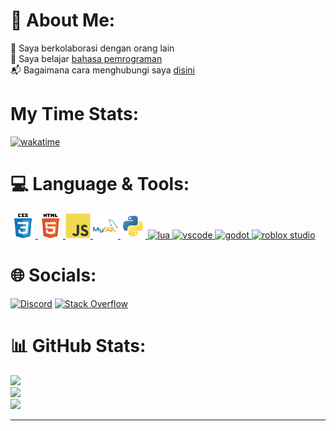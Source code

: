 # 💫 About Me:
🤝 Saya berkolaborasi dengan orang lain<br>🌱 Saya belajar <a href="#💻-language--tools" style="color: inherit;">bahasa pemrograman</a><br>
📬 Bagaimana cara menghubungi saya <a href="#🌐-socials" style="color: inherit;">disini</a><br>


# My Time Stats:
[![wakatime](https://wakatime.com/badge/user/d52cd53f-d5f6-45bc-b518-5c83a45604b0.svg)](https://wakatime.com/@d52cd53f-d5f6-45bc-b518-5c83a45604b0)

# 💻 Language & Tools:
<p align="left"> <a href="https://www.w3schools.com/css/" target="_blank" rel="noreferrer"> <img src="https://raw.githubusercontent.com/devicons/devicon/master/icons/css3/css3-original-wordmark.svg" alt="css3" width="40" height="40"/> </a> <a href="https://www.w3.org/html/" target="_blank" rel="noreferrer"> <img src="https://raw.githubusercontent.com/devicons/devicon/master/icons/html5/html5-original-wordmark.svg" alt="html5" width="40" height="40"/> <a href="https://developer.mozilla.org/en-US/docs/Web/JavaScript" target="_blank" rel="noreferrer"> <img src="https://raw.githubusercontent.com/devicons/devicon/master/icons/javascript/javascript-original.svg" alt="javascript" width="40" height="40"/> </a> </a> <a href="https://www.mysql.com/" target="_blank" rel="noreferrer"> <img src="https://raw.githubusercontent.com/devicons/devicon/master/icons/mysql/mysql-original-wordmark.svg" alt="mysql" width="40" height="40"/> </a> </a> <a href="https://www.python.org" target="_blank" rel="noreferrer"> <img src="https://raw.githubusercontent.com/devicons/devicon/master/icons/python/python-original.svg" alt="python" width="40" height="40"/> </a> <a href="https://www.lua.org/" target="_blank" rel="noreferrer"> <img src="https://cdn.jsdelivr.net/gh/devicons/devicon@latest/icons/lua/lua-original.svg" alt="lua" width="40" height="40"/> </a> <a href="https://code.visualstudio.com/" target="_blank" rel="noreferrer"> <img src="https://cdn.jsdelivr.net/gh/devicons/devicon@latest/icons/vscode/vscode-original.svg" alt="vscode" width="40" height="40"/> </a> <a href="https://godotengine.org/" target="_blank" rel="noreferrer"> <img src="https://cdn.jsdelivr.net/gh/devicons/devicon@latest/icons/godot/godot-original.svg" alt="godot" width="40" height="40"/> </a> <a href="https://create.roblox.com/" target="_blank" rel="noreferrer"> <img src="https://upload.wikimedia.org/wikipedia/commons/e/eb/Roblox_Studio_logo_-_2022.svg" alt="roblox studio" width="40" height="40"/> </a> </p>

# 🌐 Socials:
[![Discord](https://img.shields.io/badge/Discord-%237289DA.svg?logo=discord&logoColor=white)](htttps://discord.gg/https://discord.gg/GcG39U9ZdG) [![Stack Overflow](https://img.shields.io/badge/-Stackoverflow-FE7A16?logo=stack-overflow&logoColor=white)](https://stackoverflow.com/users/19311452) 

# 📊 GitHub Stats:
![](https://github-readme-stats.vercel.app/api?username=Kudav5&theme=solarized-dark&hide_border=false&include_all_commits=true&count_private=true)<br/>
![](https://github-readme-streak-stats.herokuapp.com/?user=Kudav5&theme=solarized-dark&hide_border=false)<br/>
![](https://github-readme-stats.vercel.app/api/top-langs/?username=Kudav5&theme=solarized-dark&hide_border=false&include_all_commits=true&count_private=true&layout=compact)

---


<!-- Proudly created with GPRM ( https://gprm.itsvg.in ) -->

